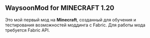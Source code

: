 ## WaysoonMod for MINECRAFT 1.20

Это мой первый мод на **Minecraft**, созданный для обучения и тестирования возможностей моддинга с Fabric.
Для работы мода требуется Fabric API.
